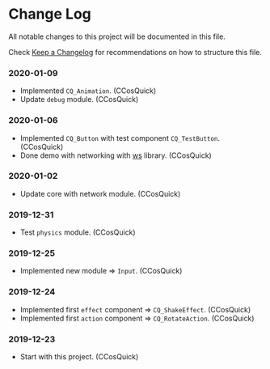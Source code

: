 # Change Log

All notable changes to this project will be documented in this file.

Check [Keep a Changelog](http://keepachangelog.com/) for recommendations on how to structure this file.


### 2020-01-09

* Implemented `CQ_Animation`. (CCosQuick)
* Update `debug` module. (CCosQuick)

### 2020-01-06

* Implemented `CQ_Button` with test component `CQ_TestButton`. (CCosQuick)
* Done demo with networking with [ws](https://www.npmjs.com/package/ws) library. (CCosQuick)

### 2020-01-02

* Update core with network module. (CCosQuick)

### 2019-12-31

* Test `physics` module. (CCosQuick)

### 2019-12-25

* Implemented new module => `Input`. (CCosQuick)

### 2019-12-24

* Implemented first `effect` component => `CQ_ShakeEffect`. (CCosQuick)
* Implemented first `action` component => `CQ_RotateAction`. (CCosQuick)

### 2019-12-23

* Start with this project. (CCosQuick)
